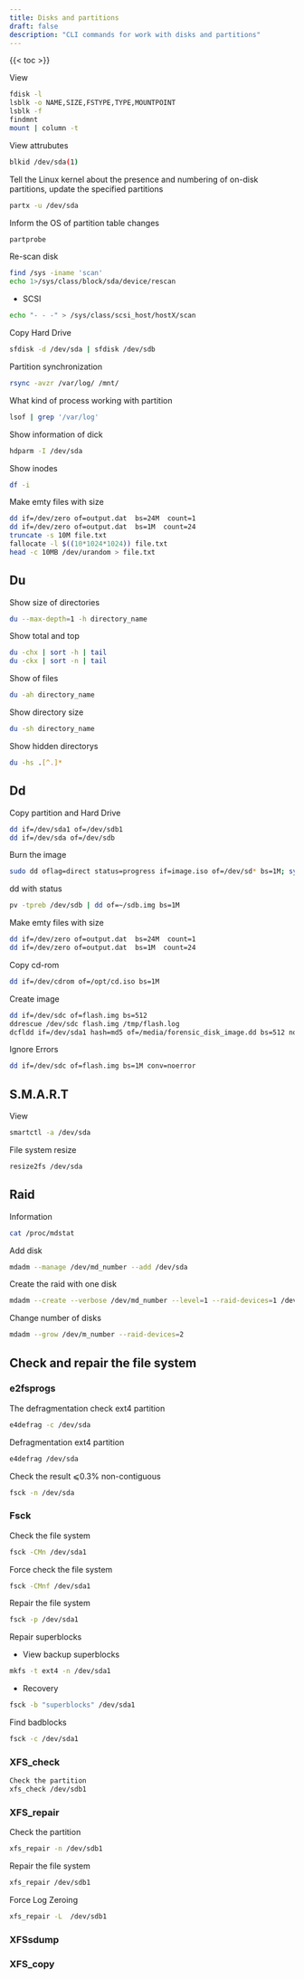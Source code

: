 ```yaml
---
title: Disks and partitions
draft: false
description: "CLI commands for work with disks and partitions"
---
```


{{< toc >}}

View

```bash
fdisk -l
lsblk -o NAME,SIZE,FSTYPE,TYPE,MOUNTPOINT
lsblk -f
findmnt
mount | column -t
```

View attrubutes

```bash
blkid /dev/sda(1)
```

Tell the Linux kernel about the presence and numbering of on-disk partitions, update the specified partitions

```bash
partx -u /dev/sda
```

Inform the OS of partition table changes

```bash
partprobe
```

Re-scan disk

```bash
find /sys -iname 'scan'
echo 1>/sys/class/block/sda/device/rescan
```

* SCSI

```bash
echo "- - -" > /sys/class/scsi_host/hostX/scan
```

Copy Hard Drive

```bash
sfdisk -d /dev/sda | sfdisk /dev/sdb
```

Partition synchronization

```bash
rsync -avzr /var/log/ /mnt/
```

What kind of process working with partition

```bash
lsof | grep '/var/log'
```

Show information of dick

```bash
hdparm -I /dev/sda
```

Show inodes

```bash
df -i
```

Make emty files with size

```bash
dd if=/dev/zero of=output.dat  bs=24M  count=1
dd if=/dev/zero of=output.dat  bs=1M  count=24
truncate -s 10M file.txt
fallocate -l $((10*1024*1024)) file.txt
head -c 10MB /dev/urandom > file.txt
```

## Du

Show size of directories

```bash
du --max-depth=1 -h directory_name
```

Show total and top

```bash
du -chx | sort -h | tail
du -ckx | sort -n | tail
```

Show of files

```bash
du -ah directory_name
```

Show directory size

```bash
du -sh directory_name
```

Show hidden directorys

```bash
du -hs .[^.]*
```

## Dd

Copy partition and Hard Drive

```bash
dd if=/dev/sda1 of=/dev/sdb1
dd if=/dev/sda of=/dev/sdb
```

Burn the image

```bash
sudo dd oflag=direct status=progress if=image.iso of=/dev/sd* bs=1M; sync
```

dd with status

```bash
pv -tpreb /dev/sdb | dd of=~/sdb.img bs=1M
```

Make emty files with size

```bash
dd if=/dev/zero of=output.dat  bs=24M  count=1
dd if=/dev/zero of=output.dat  bs=1M  count=24
```

Copy cd-rom

```bash
dd if=/dev/cdrom of=/opt/cd.iso bs=1M
```

Create image

```bash
dd if=/dev/sdc of=flash.img bs=512
ddrescue /dev/sdc flash.img /tmp/flash.log
dcfldd if=/dev/sda1 hash=md5 of=/media/forensic_disk_image.dd bs=512 noerror
```

Ignore Errors

```bash
dd if=/dev/sdc of=flash.img bs=1M conv=noerror
```

## S.M.A.R.T

View

```bash
smartctl -a /dev/sda
```

File system resize

```bash
resize2fs /dev/sda
```

## Raid

Information

```bash
cat /proc/mdstat
```

Add disk

```bash
mdadm --manage /dev/md_number --add /dev/sda
```

Create the raid with one disk

```bash
mdadm --create --verbose /dev/md_number --level=1 --raid-devices=1 /dev/sda
```

Change number of disks

```bash
mdadm --grow /dev/m_number --raid-devices=2
```

## Check and repair the file system

### e2fsprogs

The defragmentation check ext4 partition

```bash
e4defrag -c /dev/sda
```

Defragmentation ext4 partition

```bash
e4defrag /dev/sda
```

Check the result ⩽0.3% non-contiguous

```bash
fsck -n /dev/sda
```

### Fsck

Check the file system

```bash
fsck -CMn /dev/sda1
```

Force check the file system

```bash
fsck -CMnf /dev/sda1
```

Repair the file system

```bash
fsck -p /dev/sda1
```

Repair superblocks

* View backup superblocks

```bash
mkfs -t ext4 -n /dev/sda1
```

* Recovery

```bash
fsck -b "superblocks" /dev/sda1
```

Find badblocks

```bash
fsck -c /dev/sda1
```

### XFS_check

```bash
Check the partition
xfs_check /dev/sdb1
```

### XFS_repair

Check the partition

```bash
xfs_repair -n /dev/sdb1
```

Repair the file system

```bash
xfs_repair /dev/sdb1
```

Force Log Zeroing

```bash
xfs_repair -L  /dev/sdb1
```

### XFSsdump

### XFS_copy
